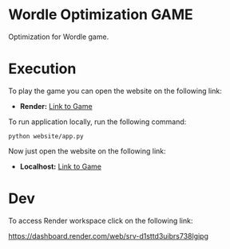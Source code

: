 # Wordle Optimization GAME

Optimization for Wordle game.

# Execution

To play the game you can open the website on the following link:
* **Render:** [Link to Game](https://wordle-optimization-game.onrender.com)

To run application locally, run the following command:
```
python website/app.py
```

Now just open the website on the following link:
* **Localhost:** [Link to Game](http://127.0.0.1:5000)

# Dev

To access Render workspace click on the following link:

https://dashboard.render.com/web/srv-d1sttd3uibrs738lgipg